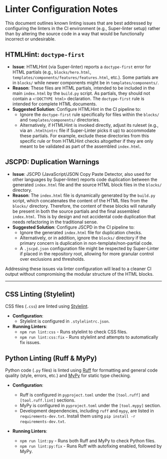 # Linter Configuration Notes

This document outlines known linting issues that are best addressed by configuring the linters in the CI environment (e.g., Super-linter setup) rather than by altering the source code in a way that would be functionally incorrect or undesirable.

## HTMLHint: `doctype-first`

- **Issue**: HTMLHint (via Super-linter) reports a `doctype-first` error for HTML partials (e.g., `blocks/hero.html`, `templates/components/features/features.html`, etc.). Some partials are in `blocks/` while newer components might be in `templates/components/`.
- **Reason**: These files are HTML partials, intended to be included in the main `index.html` by the `build.py` script. As partials, they should not contain a `<!DOCTYPE html>` declaration. The `doctype-first` rule is intended for complete HTML documents.
- **Suggested Solution**: Configure HTMLHint in the CI pipeline to:
  - Ignore the `doctype-first` rule specifically for files within the `blocks/` and `templates/components/` directories.
  - Alternatively, if HTMLHint is invoked directly, adjust its ruleset (e.g., via an `.htmlhintrc` file if Super-Linter picks it up) to accommodate these partials. For example, exclude these directories from this specific rule or from HTMLHint checks altogether if they are only meant to be validated as part of the assembled `index.html`.

## JSCPD: Duplication Warnings

- **Issue**: JSCPD (JavaScript/JSON Copy Paste Detector, also used for other languages by Super-linter) reports code duplication between the generated `index.html` file and the source HTML block files in the `blocks/` directory.
- **Reason**: The `index.html` file is dynamically generated by the `build.py` script, which concatenates the content of the HTML files from the `blocks/` directory. Therefore, the content of these blocks will naturally be present in both the source partials and the final assembled `index.html`. This is by design and not accidental code duplication that needs refactoring in the traditional sense.
- **Suggested Solution**: Configure JSCPD in the CI pipeline to:
  - Ignore the generated `index.html` file for duplication checks.
  - Alternatively, or in addition, ignore the `blocks/` directory if the primary concern is duplication in non-template/non-partial code.
  - A `.jscpd.json` configuration file might be respected by Super-Linter if placed in the repository root, allowing for more granular control over exclusions and thresholds.

Addressing these issues via linter configuration will lead to a cleaner CI output without compromising the modular structure of the HTML blocks.

---

## CSS Linting (Stylelint)

CSS files (`.css`) are linted using [Stylelint](https://stylelint.io/).

- **Configuration**:
  - Stylelint is configured in `.stylelintrc.json`.
- **Running Linters**:
  - `npm run lint:css` - Runs stylelint to check CSS files.
  - `npm run lint:css:fix` - Runs stylelint and attempts to automatically fix issues.

## Python Linting (Ruff & MyPy)

Python code (`.py` files) is linted using [Ruff](https://beta.ruff.rs/docs/) for formatting and general code quality (style, errors, etc.) and [MyPy](http://mypy-lang.org/) for static type checking.

- **Configuration**:

  - Ruff is configured in `pyproject.toml` under the `[tool.ruff]` and `[tool.ruff.lint]` sections.
  - MyPy is configured in `pyproject.toml` under the `[tool.mypy]` section.
  - Development dependencies, including `ruff` and `mypy`, are listed in `requirements-dev.txt`. Install them using `pip install -r requirements-dev.txt`.

- **Running Linters**:
  - `npm run lint:py` - Runs both Ruff and MyPy to check Python files.
  - `npm run lint:py:fix` - Runs Ruff with autofixing enabled, followed by MyPy.
